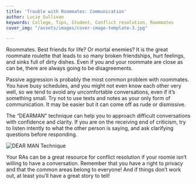 ```yaml
---
title: 'Trouble with Roommates: Communication'
author: Lucie Sullivan
keywords: College, Tips, Student, Conflict resolution, Roommates
cover_img: "/assets/images/cover-image-template-3.jpg"

---
```

Roommates. Best friends for life? Or mortal enemies? It is the great roommate roulette that leads to so many broken friendships, hurt feelings, and sinks full of dirty dishes. Even if you and your roommate are close as can be, there are always going to be disagreements.

Passive aggression is probably the most common problem with roommates. You have busy schedules, and you might not even know each other very well, so we tend to avoid any uncomfortable conversations, even if it’s something small. Try not to use texts and notes as your only form of communication. It may be easier but it can come off as rude or dismissive.

The “DEARMAN” technique can help you to approach difficult conversations with confidence and clarity. If you are on the receiving end of criticism, try to listen intently to what the other person is saying, and ask clarifying questions before responding.

![DEAR MAN Technique](https://lh4.googleusercontent.com/XVBkwoMsyKWvUtSP5p9W6If9_UDY6VWgLextaF-Wb6S-4QaxtAxCYMrqSkfzxB97SdI6_RboF4ad5susggLdlFMA22mtRgx41Q85pcBI185p6X2dRa4ED2x7CBHDnnLt9uscr6Ge)

Your RAs can be a great resource for conflict resolution if your roomie isn’t willing to have a conversation. Remember that you have a right to privacy and that the common areas belong to everyone! And if things don’t work out, at least you’ll have a great story to tell!